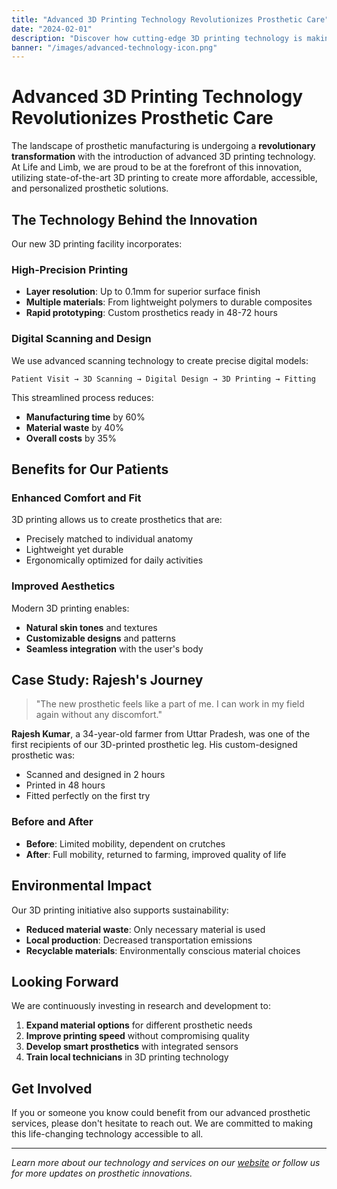 ```yaml
---
title: "Advanced 3D Printing Technology Revolutionizes Prosthetic Care"
date: "2024-02-01"
description: "Discover how cutting-edge 3D printing technology is making prosthetic limbs more affordable, accessible, and customized for individual needs."
banner: "/images/advanced-technology-icon.png"
---
```


# Advanced 3D Printing Technology Revolutionizes Prosthetic Care

The landscape of prosthetic manufacturing is undergoing a **revolutionary transformation** with the introduction of advanced 3D printing technology. At Life and Limb, we are proud to be at the forefront of this innovation, utilizing state-of-the-art 3D printing to create more affordable, accessible, and personalized prosthetic solutions.

## The Technology Behind the Innovation

Our new 3D printing facility incorporates:

### High-Precision Printing
- **Layer resolution**: Up to 0.1mm for superior surface finish
- **Multiple materials**: From lightweight polymers to durable composites
- **Rapid prototyping**: Custom prosthetics ready in 48-72 hours

### Digital Scanning and Design
We use advanced scanning technology to create precise digital models:

```
Patient Visit → 3D Scanning → Digital Design → 3D Printing → Fitting
```

This streamlined process reduces:
- **Manufacturing time** by 60%
- **Material waste** by 40% 
- **Overall costs** by 35%

## Benefits for Our Patients

### Enhanced Comfort and Fit
3D printing allows us to create prosthetics that are:
- Precisely matched to individual anatomy
- Lightweight yet durable
- Ergonomically optimized for daily activities

### Improved Aesthetics
Modern 3D printing enables:
- **Natural skin tones** and textures
- **Customizable designs** and patterns
- **Seamless integration** with the user's body

## Case Study: Rajesh's Journey

> "The new prosthetic feels like a part of me. I can work in my field again without any discomfort."

**Rajesh Kumar**, a 34-year-old farmer from Uttar Pradesh, was one of the first recipients of our 3D-printed prosthetic leg. His custom-designed prosthetic was:

- Scanned and designed in 2 hours
- Printed in 48 hours
- Fitted perfectly on the first try

### Before and After
- **Before**: Limited mobility, dependent on crutches
- **After**: Full mobility, returned to farming, improved quality of life

## Environmental Impact

Our 3D printing initiative also supports sustainability:

- **Reduced material waste**: Only necessary material is used
- **Local production**: Decreased transportation emissions
- **Recyclable materials**: Environmentally conscious material choices

## Looking Forward

We are continuously investing in research and development to:

1. **Expand material options** for different prosthetic needs
2. **Improve printing speed** without compromising quality
3. **Develop smart prosthetics** with integrated sensors
4. **Train local technicians** in 3D printing technology

## Get Involved

If you or someone you know could benefit from our advanced prosthetic services, please don't hesitate to reach out. We are committed to making this life-changing technology accessible to all.

---

*Learn more about our technology and services on our [website](/services/free-custom-prosthetic) or follow us for more updates on prosthetic innovations.*
